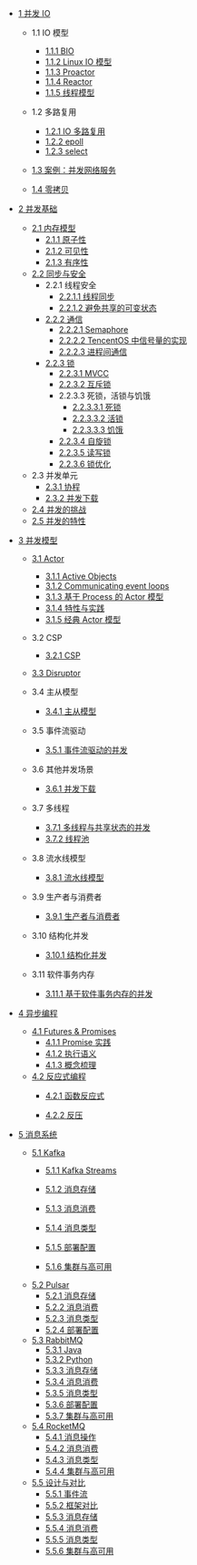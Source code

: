   - [1 并发 IO](/并发%20IO/README.md)
    - 1.1 IO 模型
      - [1.1.1 BIO](/并发%20IO/IO%20模型/BIO.md)
      - [1.1.2 Linux IO 模型](/并发%20IO/IO%20模型/Linux%20IO%20模型.md)
      - [1.1.3 Proactor](/并发%20IO/IO%20模型/Proactor.md)
      - [1.1.4 Reactor](/并发%20IO/IO%20模型/Reactor.md)
      - [1.1.5 线程模型](/并发%20IO/IO%20模型/线程模型.md)
    - 1.2 多路复用
      - [1.2.1 IO 多路复用](/并发%20IO/多路复用/IO%20多路复用.md)
      - [1.2.2 epoll](/并发%20IO/多路复用/epoll.md)
      - [1.2.3 select](/并发%20IO/多路复用/select.md)
    - [1.3 案例：并发网络服务](/并发%20IO/案例：并发网络服务/README.md)
      
    - [1.4 零拷贝](/并发%20IO/零拷贝/README.md)
      
  - [2 并发基础](/并发基础/README.md)
    - [2.1 内存模型](/并发基础/内存模型/README.md)
      - [2.1.1 原子性](/并发基础/内存模型/原子性.md)
      - [2.1.2 可见性](/并发基础/内存模型/可见性.md)
      - [2.1.3 有序性](/并发基础/内存模型/有序性.md)
    - [2.2 同步与安全](/并发基础/同步与安全/README.md)
      - 2.2.1 线程安全
        - [2.2.1.1 线程同步](/并发基础/同步与安全/线程安全/线程同步.md)
        - [2.2.1.2 避免共享的可变状态](/并发基础/同步与安全/线程安全/避免共享的可变状态.md)
      - [2.2.2 通信](/并发基础/同步与安全/通信/README.md)
        - [2.2.2.1 Semaphore](/并发基础/同步与安全/通信/Semaphore.md)
        - [2.2.2.2 TencentOS 中信号量的实现](/并发基础/同步与安全/通信/TencentOS%20中信号量的实现.md)
        - [2.2.2.3 进程间通信](/并发基础/同步与安全/通信/进程间通信.md)
      - [2.2.3 锁](/并发基础/同步与安全/锁/README.md)
        - [2.2.3.1 MVCC](/并发基础/同步与安全/锁/MVCC.md)
        - [2.2.3.2 互斥锁](/并发基础/同步与安全/锁/互斥锁.md)
        - 2.2.3.3 死锁，活锁与饥饿
          - [2.2.3.3.1 死锁](/并发基础/同步与安全/锁/死锁，活锁与饥饿/死锁.md)
          - [2.2.3.3.2 活锁](/并发基础/同步与安全/锁/死锁，活锁与饥饿/活锁.md)
          - [2.2.3.3.3 饥饿](/并发基础/同步与安全/锁/死锁，活锁与饥饿/饥饿.md)
        - [2.2.3.4 自旋锁](/并发基础/同步与安全/锁/自旋锁.md)
        - [2.2.3.5 读写锁](/并发基础/同步与安全/锁/读写锁.md)
        - [2.2.3.6 锁优化](/并发基础/同步与安全/锁/锁优化.md)
    - 2.3 并发单元
      - [2.3.1 协程](/并发基础/并发单元/协程.md)
      - [2.3.2 并发下载](/并发基础/并发单元/并发下载.md)
    - [2.4 并发的挑战](/并发基础/并发的挑战.md)
    - [2.5 并发的特性](/并发基础/并发的特性.md)
  - [3 并发模型](/并发模型/README.md)
    - [3.1 Actor](/并发模型/Actor/README.md)
      - [3.1.1 Active Objects](/并发模型/Actor/Active%20Objects.md)
      - [3.1.2 Communicating event loops](/并发模型/Actor/Communicating%20event-loops.md)
      - [3.1.3 基于 Process 的 Actor 模型](/并发模型/Actor/基于%20Process%20的%20Actor%20模型.md)
      - [3.1.4 特性与实践](/并发模型/Actor/特性与实践.md)
      - [3.1.5 经典 Actor 模型](/并发模型/Actor/经典%20Actor%20模型.md)
    - 3.2 CSP
      - [3.2.1 CSP](/并发模型/CSP/CSP.md)
    - [3.3 Disruptor](/并发模型/Disruptor/README.md)
      
    - 3.4 主从模型
      - [3.4.1 主从模型](/并发模型/主从模型/主从模型.md)
    - 3.5 事件流驱动
      - [3.5.1 事件流驱动的并发](/并发模型/事件流驱动/事件流驱动的并发.md)
    - 3.6 其他并发场景
      - [3.6.1 并发下载](/并发模型/其他并发场景/并发下载.md)
    - 3.7 多线程
      - [3.7.1 多线程与共享状态的并发](/并发模型/多线程/多线程与共享状态的并发.md)
      - [3.7.2 线程池](/并发模型/多线程/线程池.md)
    - 3.8 流水线模型
      - [3.8.1 流水线模型](/并发模型/流水线模型/流水线模型.md)
    - 3.9 生产者与消费者
      - [3.9.1 生产者与消费者](/并发模型/生产者与消费者/生产者与消费者.md)
    - 3.10 结构化并发
      - [3.10.1 结构化并发](/并发模型/结构化并发/结构化并发.md)
    - 3.11 软件事务内存
      - [3.11.1 基于软件事务内存的并发](/并发模型/软件事务内存/基于软件事务内存的并发.md)
  - [4 异步编程](/异步编程/README.md)
    - [4.1 Futures & Promises](/异步编程/Futures%20&%20Promises/README.md)
      - [4.1.1 Promise 实践](/异步编程/Futures%20&%20Promises/Promise%20实践.md)
      - [4.1.2 执行语义](/异步编程/Futures%20&%20Promises/执行语义.md)
      - [4.1.3 概念梳理](/异步编程/Futures%20&%20Promises/概念梳理.md)
    - [4.2 反应式编程](/异步编程/反应式编程/README.md)
      - [4.2.1 函数反应式](/异步编程/反应式编程/函数反应式/README.md)
        
      - [4.2.2 反压](/异步编程/反应式编程/反压.md)
  - [5 消息系统](/消息系统/README.md)
    - [5.1 Kafka](/消息系统/Kafka/README.md)
      - [5.1.1 Kafka Streams](/消息系统/Kafka/Kafka%20Streams/README.md)
        
      - [5.1.2 消息存储](/消息系统/Kafka/消息存储.md)
      - [5.1.3 消息消费](/消息系统/Kafka/消息消费.md)
      - [5.1.4 消息类型](/消息系统/Kafka/消息类型.md)
      - [5.1.5 部署配置](/消息系统/Kafka/部署配置.md)
      - [5.1.6 集群与高可用](/消息系统/Kafka/集群与高可用.md)
    - [5.2 Pulsar](/消息系统/Pulsar/README.md)
      - [5.2.1 消息存储](/消息系统/Pulsar/消息存储.md)
      - [5.2.2 消息消费](/消息系统/Pulsar/消息消费.md)
      - [5.2.3 消息类型](/消息系统/Pulsar/消息类型.md)
      - [5.2.4 部署配置](/消息系统/Pulsar/部署配置.md)
    - [5.3 RabbitMQ](/消息系统/RabbitMQ/README.md)
      - [5.3.1 Java](/消息系统/RabbitMQ/Java.md)
      - [5.3.2 Python](/消息系统/RabbitMQ/Python.md)
      - [5.3.3 消息存储](/消息系统/RabbitMQ/消息存储.md)
      - [5.3.4 消息消费](/消息系统/RabbitMQ/消息消费.md)
      - [5.3.5 消息类型](/消息系统/RabbitMQ/消息类型.md)
      - [5.3.6 部署配置](/消息系统/RabbitMQ/部署配置.md)
      - [5.3.7 集群与高可用](/消息系统/RabbitMQ/集群与高可用.md)
    - [5.4 RocketMQ](/消息系统/RocketMQ/README.md)
      - [5.4.1 消息操作](/消息系统/RocketMQ/消息操作.md)
      - [5.4.2 消息消费](/消息系统/RocketMQ/消息消费.md)
      - [5.4.3 消息类型](/消息系统/RocketMQ/消息类型.md)
      - [5.4.4 集群与高可用](/消息系统/RocketMQ/集群与高可用.md)
    - [5.5 设计与对比](/消息系统/设计与对比/README.md)
      - [5.5.1 事件流](/消息系统/设计与对比/事件流.md)
      - [5.5.2 框架对比](/消息系统/设计与对比/框架对比.md)
      - [5.5.3 消息存储](/消息系统/设计与对比/消息存储.md)
      - [5.5.4 消息消费](/消息系统/设计与对比/消息消费.md)
      - [5.5.5 消息类型](/消息系统/设计与对比/消息类型.md)
      - [5.5.6 集群与高可用](/消息系统/设计与对比/集群与高可用.md)